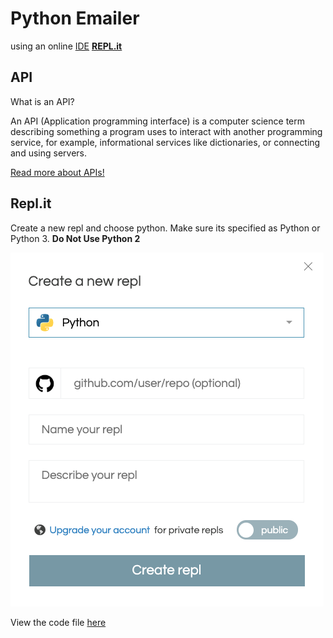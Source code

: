 # Python Emailer

using an online [IDE](https://en.wikipedia.org/wiki/Integrated_development_environment) **[REPL.it](https://repl.it)**

## API

What is an API?  

An API (Application programming interface) is a computer science term describing something a program uses to interact with another programming service, for example, informational services like dictionaries, or connecting and using servers.  

[Read more about APIs!](https://en.wikipedia.org/wiki/Application_programming_interface)

## Repl.it

Create a new repl and choose python. Make sure its specified as Python or Python 3. **Do Not Use Python 2**

![repl it image](https://github.com/lowell-dev-club/python-text-game/blob/master/replit.png?raw=true)

View the code file [here](emailer.py)
